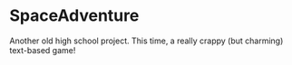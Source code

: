 # SpaceAdventure
Another old high school project. This time, a really crappy (but charming) text-based game!
